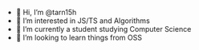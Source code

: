 - 👋 Hi, I’m @tarn15h
- 👀 I’m interested in JS/TS and Algorithms
- 🌱 I’m currently a student studying Computer Science
- 💞️ I’m looking to learn things from OSS 

<!---
tarn15h/tarn15h is a ✨ special ✨ repository because its `README.md` (this file) appears on your GitHub profile.
You can click the Preview link to take a look at your changes.
--->
